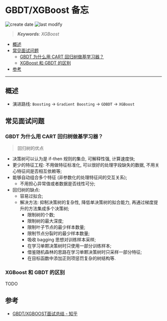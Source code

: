 GBDT/XGBoost 备忘
===
<!--START_SECTION:badge-->

![create date](https://img.shields.io/static/v1?label=create%20date&message=2022-10-xx&label_color=gray&color=lightsteelblue&style=flat-square)
![last modify](https://img.shields.io/static/v1?label=last%20modify&message=2025-08-03%2022%3A42%3A16&label_color=gray&color=thistle&style=flat-square)

<!--END_SECTION:badge-->
<!--info
top: false
draft: false
hidden: false
tag: [ml]
-->

> ***Keywords**: XGBoost*

<!--START_SECTION:paper_title-->
<!--END_SECTION:paper_title-->

<!--START_SECTION:toc-->
- [概述](#概述)
- [常见面试问题](#常见面试问题)
    - [GBDT 为什么用 CART 回归树做基学习器？](#gbdt-为什么用-cart-回归树做基学习器)
    - [XGBoost 和 GBDT 的区别](#xgboost-和-gbdt-的区别)
- [参考](#参考)
<!--END_SECTION:toc-->

---

## 概述
- 演进路线: `Boosting` -> `Gradient Boosting` -> `GDBDT` -> `XGBoost`


## 常见面试问题

### GBDT 为什么用 CART 回归树做基学习器？
> 回归树的优点

- 决策树可以认为是 if-then 规则的集合, 可解释性强, 计算速度快;
- 更少的特征工程: 不用做特征标准化, 可以很好的处理字段缺失的数据, 不用关心特征间是否相互依赖等;
- 能够自动组合多个特征 (非参数化的处理特征间的交互关系); 
    - 不用担心异常值或者数据是否线性可分;
- 回归树的缺点:
    - 容易过拟合; 
    - 解决方法: 抑制决策树的复杂性, 降低单决策树的拟合能力, 再通过梯度提升的方法集成多个决策树; 
        - 限制树的个数;
        - 限制树的最大深度;
        - 限制叶子节点的最少样本数量;
        - 限制节点分裂时的最少样本数量;
        - 吸收 bagging 思想对训练样本采样;
        - 在学习单颗决策树时只使用一部分训练样本;
        - 借鉴随机森林的思路在学习单颗决策树时只采样一部分特征;
        - 在目标函数中添加正则项惩罚复杂的树结构等.

### XGBoost 和 GBDT 的区别
TODO


## 参考
- [GBDT/XGBOOST面试总结 - 知乎](https://zhuanlan.zhihu.com/p/412630287)

